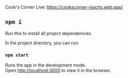 Cook's Corner Live: https://cookscorner-reactjs.web.app/

## `npm i`
Run this to install all project dependencies.

In the project directory, you can run:
### `npm start`

Runs the app in the development mode.\
Open [http://localhost:3000](http://localhost:3000) to view it in the browser.
